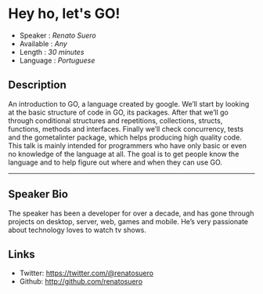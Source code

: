 Hey ho, let's GO!
========================

* Speaker   : *Renato Suero*
* Available : *Any*
* Length    : *30 minutes*
* Language  : *Portuguese* 

Description
-----------

An introduction to GO, a language created by google. We’ll start by looking at the basic structure of code in GO, its packages. After that we’ll go through conditional structures and repetitions, collections, structs, functions, methods and interfaces. Finally we’ll check concurrency, tests and the gometalinter package, which helps producing high quality code.  
This talk is mainly intended for programmers who have only basic or even no knowledge of the language at all. The goal is to get people know the language and to help figure out where and when they can use GO.

-----------

Speaker Bio
-----------

The speaker has been a developer for over a decade, and has gone through projects on desktop, server, web, games and mobile. He’s very passionate about technology loves to watch tv shows.

Links
-----

* Twitter: https://twitter.com/@renatosuero
* Github: http://github.com/renatosuero

